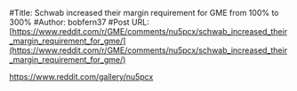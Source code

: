 #Title: Schwab increased their margin requirement for GME from 100% to 300%
#Author: bobfern37
#Post URL: [https://www.reddit.com/r/GME/comments/nu5pcx/schwab_increased_their_margin_requirement_for_gme/](https://www.reddit.com/r/GME/comments/nu5pcx/schwab_increased_their_margin_requirement_for_gme/)


https://www.reddit.com/gallery/nu5pcx